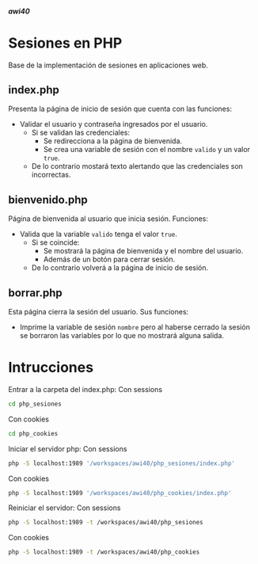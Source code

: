 ##### awi40

# Sesiones en PHP

Base de la implementación de sesiones en aplicaciones web.

## index.php

Presenta la página de inicio de sesión que cuenta con las funciones:
* Validar el usuario y contraseña ingresados por el usuario.
    * Si se validan las credenciales: 
        * Se redirecciona a la página de bienvenida.
        * Se crea una variable de sesión con el nombre ```valido``` y un valor ```true```.
    * De lo contrario mostará texto alertando que las credenciales son incorrectas.

## bienvenido.php

Página de bienvenida al usuario que inicia sesión. Funciones:
* Valida que la variable ```valido``` tenga el valor ```true```.
    * Si se coincide:
        * Se mostrará la página de bienvenida y el nombre del usuario.
        * Además de un botón para cerrar sesión.
    * De lo contrario volverá a la página de inicio de sesión.

## borrar.php

Esta página cierra la sesión del usuario. Sus funciones:
* Imprime la variable de sesión ```nombre``` pero al haberse cerrado la sesión se borraron las variables por lo que no mostrará alguna salida.


# Intrucciones

Entrar a la carpeta del index.php:
Con sessions
```zsh
cd php_sesiones
```
Con cookies
```zsh
cd php_cookies
```

Iniciar el servidor php:
Con sessions
```zsh
php -S localhost:1989 '/workspaces/awi40/php_sesiones/index.php'
```
Con cookies
```zsh
php -S localhost:1989 '/workspaces/awi40/php_cookies/index.php'
```

Reiniciar el servidor:
Con sessions
```zsh
php -S localhost:1989 -t /workspaces/awi40/php_sesiones
```
Con cookies
```zsh
php -S localhost:1989 -t /workspaces/awi40/php_cookies
```
